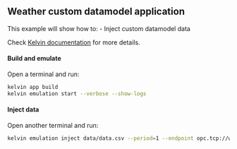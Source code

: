 ## Weather custom datamodel application

This example will show how to:
    - Inject custom datamodel data 

Check [Kelvin documentation](https://docs.kelvin.com/latest/tutorials/kelvin_apps/inject_and_extract_data/#inject-custom-datamodels-data-example) for more details.


#### Build and emulate

Open a terminal and run:
```bash
kelvin app build
kelvin emulation start --verbose --show-logs
```

#### Inject data

Open another terminal and run:

```bash
kelvin emulation inject data/data.csv --period=1 --endpoint opc.tcp://weathersource:48010 --repeat --app-name weather-custom-datamodel:1.0.0
```

